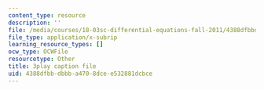 ```yaml
---
content_type: resource
description: ''
file: /media/courses/18-03sc-differential-equations-fall-2011/4388dfbbdbbba4708dcee532881dcbce_kRR9EVzr4lc.srt
file_type: application/x-subrip
learning_resource_types: []
ocw_type: OCWFile
resourcetype: Other
title: 3play caption file
uid: 4388dfbb-dbbb-a470-8dce-e532881dcbce
---
```

